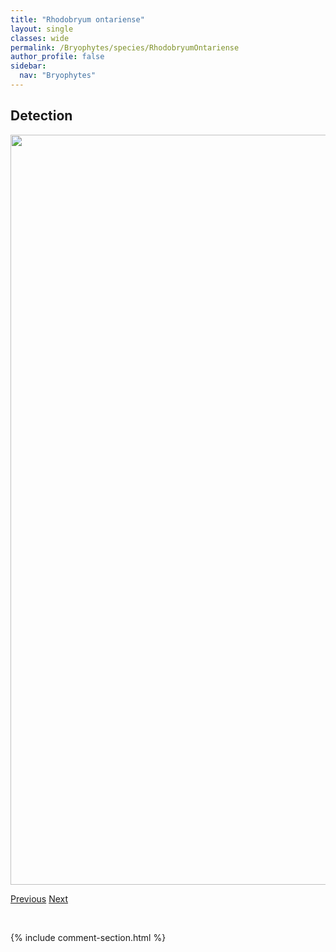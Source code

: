 ```yaml
---
title: "Rhodobryum ontariense"
layout: single
classes: wide
permalink: /Bryophytes/species/RhodobryumOntariense
author_profile: false
sidebar:
  nav: "Bryophytes"
---
```


<h2>Detection</h2>

<a href="https://drive.google.com/uc?export=view&id=1K2uTot57T34Kqu-X3_wTg9yTd5SiHkY0">
<img src="https://drive.google.com/uc?export=view&id=1K2uTot57T34Kqu-X3_wTg9yTd5SiHkY0" height = "1200" width = "800">
</a>


<a href="/DevelopmentWebsite/Bryophytes/species/RhizomniumPseudopunctatum" class="pagination--pager" title="Rhizomnium pseudopunctatum">Previous</a> <a href="/DevelopmentWebsite/Bryophytes/species/RhytidiadelphusTriquetrus" class="pagination--pager" title="Rhytidiadelphus triquetrus">Next</a>

<p>&nbsp;</p>

{% include comment-section.html %}
